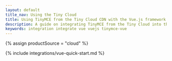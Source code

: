 ```yaml
---
layout: default
title_nav: Using the Tiny Cloud
title: Using TinyMCE from the Tiny Cloud CDN with the Vue.js framework
description: A guide on integrating TinyMCE from the Tiny Cloud into the Vue.js framework.
keywords: integration integrate vue vuejs tinymce-vue
---
```


{% assign productSource = "cloud" %}

{% include integrations/vue-quick-start.md %}
